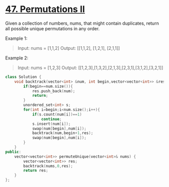  # [47. Permutations II](https://leetcode.com/problems/permutations-ii/)

Given a collection of numbers, nums, that might contain duplicates, return all possible unique permutations in any order.

Example 1:

>Input: nums = [1,1,2]
Output:
[[1,1,2],
 [1,2,1],
 [2,1,1]]

Example 2:

>Input: nums = [1,2,3]
Output: [[1,2,3],[1,3,2],[2,1,3],[2,3,1],[3,1,2],[3,2,1]]

```C++
class Solution {
    void backtrack(vector<int> &num, int begin,vector<vector<int>> &res){
        if(begin==num.size()){
            res.push_back(num);
            return;
        }
        unordered_set<int> s;
        for(int i=begin;i<num.size();i++){
            if(s.count(num[i])==1)
                continue;
            s.insert(num[i]);
            swap(num[begin],num[i]);
            backtrack(num,begin+1,res);
            swap(num[begin],num[i]);
        }
    }
public:
    vector<vector<int>> permuteUnique(vector<int>& nums) {
        vector<vector<int>> res;
        backtrack(nums,0,res);
        return res;
    }
};
```